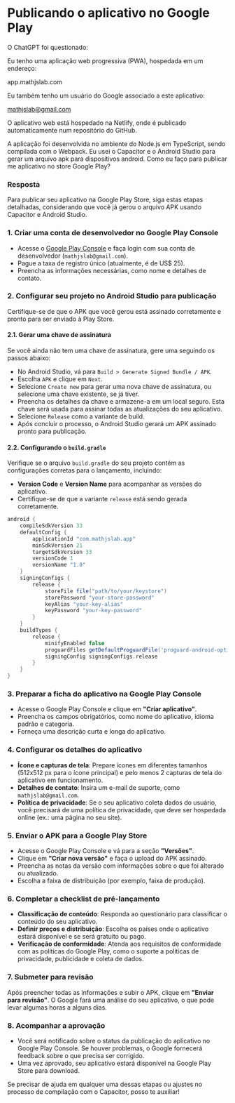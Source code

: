 # Publicando o aplicativo no Google Play

O ChatGPT foi questionado:

Eu tenho uma aplicação web progressiva (PWA), hospedada em um endereço:

app.mathjslab.com

Eu também tenho um usuário do Google associado a este aplicativo:

mathjslab@gmail.com

O aplicativo web está hospedado na Netlify, onde é publicado automaticamente num repositório do GitHub.

A aplicação foi desenvolvida no ambiente do Node.js em TypeScript, sendo compilada com o Webpack. Eu usei o Capacitor e o Android Studio para gerar um arquivo apk para dispositivos android. Como eu faço para publicar me aplicativo no store Google Play?

### Resposta

Para publicar seu aplicativo na Google Play Store, siga estas etapas detalhadas, considerando que você já gerou o arquivo APK usando Capacitor e Android Studio.

### 1. **Criar uma conta de desenvolvedor no Google Play Console**
   - Acesse o [Google Play Console](https://play.google.com/console) e faça login com sua conta de desenvolvedor (`mathjslab@gmail.com`).
   - Pague a taxa de registro único (atualmente, é de US$ 25).
   - Preencha as informações necessárias, como nome e detalhes de contato.

### 2. **Configurar seu projeto no Android Studio para publicação**
   Certifique-se de que o APK que você gerou está assinado corretamente e pronto para ser enviado à Play Store.

   #### 2.1. **Gerar uma chave de assinatura**
   Se você ainda não tem uma chave de assinatura, gere uma seguindo os passos abaixo:
   - No Android Studio, vá para `Build > Generate Signed Bundle / APK`.
   - Escolha `APK` e clique em `Next`.
   - Selecione `Create new` para gerar uma nova chave de assinatura, ou selecione uma chave existente, se já tiver.
   - Preencha os detalhes da chave e armazene-a em um local seguro. Esta chave será usada para assinar todas as atualizações do seu aplicativo.
   - Selecione `Release` como a variante de build.
   - Após concluir o processo, o Android Studio gerará um APK assinado pronto para publicação.

#### 2.2. **Configurando o `build.gradle`**
   Verifique se o arquivo `build.gradle` do seu projeto contém as configurações corretas para o lançamento, incluindo:
   - **Version Code** e **Version Name** para acompanhar as versões do aplicativo.
   - Certifique-se de que a variante `release` está sendo gerada corretamente.

   ```groovy
   android {
       compileSdkVersion 33
       defaultConfig {
           applicationId "com.mathjslab.app"
           minSdkVersion 21
           targetSdkVersion 33
           versionCode 1
           versionName "1.0"
       }
       signingConfigs {
           release {
               storeFile file("path/to/your/keystore")
               storePassword "your-store-password"
               keyAlias "your-key-alias"
               keyPassword "your-key-password"
           }
       }
       buildTypes {
           release {
               minifyEnabled false
               proguardFiles getDefaultProguardFile('proguard-android-optimize.txt'), 'proguard-rules.pro'
               signingConfig signingConfigs.release
           }
       }
   }
   ```

### 3. **Preparar a ficha do aplicativo na Google Play Console**
   - Acesse o Google Play Console e clique em **"Criar aplicativo"**.
   - Preencha os campos obrigatórios, como nome do aplicativo, idioma padrão e categoria.
   - Forneça uma descrição curta e longa do aplicativo.

### 4. **Configurar os detalhes do aplicativo**
   - **Ícone e capturas de tela**: Prepare ícones em diferentes tamanhos (512x512 px para o ícone principal) e pelo menos 2 capturas de tela do aplicativo em funcionamento.
   - **Detalhes de contato**: Insira um e-mail de suporte, como `mathjslab@gmail.com`.
   - **Política de privacidade**: Se o seu aplicativo coleta dados do usuário, você precisará de uma política de privacidade, que deve ser hospedada online (ex.: uma página no seu site).

### 5. **Enviar o APK para a Google Play Store**
   - Acesse o Google Play Console e vá para a seção **"Versões"**.
   - Clique em **"Criar nova versão"** e faça o upload do APK assinado.
   - Preencha as notas da versão com informações sobre o que foi alterado ou atualizado.
   - Escolha a faixa de distribuição (por exemplo, faixa de produção).

### 6. **Completar a checklist de pré-lançamento**
   - **Classificação de conteúdo**: Responda ao questionário para classificar o conteúdo do seu aplicativo.
   - **Definir preços e distribuição**: Escolha os países onde o aplicativo estará disponível e se será gratuito ou pago.
   - **Verificação de conformidade**: Atenda aos requisitos de conformidade com as políticas do Google Play, como o suporte a políticas de privacidade, publicidade e coleta de dados.

### 7. **Submeter para revisão**
   Após preencher todas as informações e subir o APK, clique em **"Enviar para revisão"**. O Google fará uma análise do seu aplicativo, o que pode levar algumas horas a alguns dias.

### 8. **Acompanhar a aprovação**
   - Você será notificado sobre o status da publicação do aplicativo no Google Play Console. Se houver problemas, o Google fornecerá feedback sobre o que precisa ser corrigido.
   - Uma vez aprovado, seu aplicativo estará disponível na Google Play Store para download.

Se precisar de ajuda em qualquer uma dessas etapas ou ajustes no processo de compilação com o Capacitor, posso te auxiliar!
